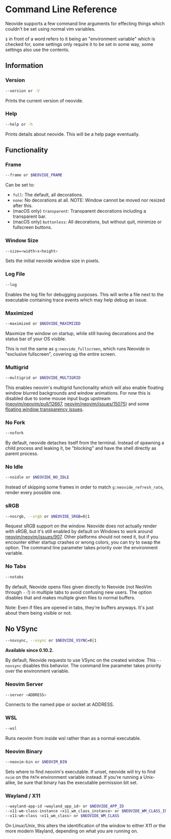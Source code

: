 # Command Line Reference

Neovide supports a few command line arguments for effecting things which couldn't be set using
normal vim variables.

`$` in front of a word refers to it being an "environment variable" which is checked for, some
settings only require it to be set in some way, some settings also use the contents.

## Information

### Version

```sh
--version or -V
```

Prints the current version of neovide.

### Help

```sh
--help or -h
```

Prints details about neovide. This will be a help page eventually.

## Functionality

### Frame

```sh
--frame or $NEOVIDE_FRAME
```

Can be set to:

- `full`: The default, all decorations.
- `none`: No decorations at all. NOTE: Window cannot be moved nor resized after this.
- (macOS only) `transparent`: Transparent decorations including a transparent bar.
- (macOS only) `buttonless`: All decorations, but without quit, minimize or fullscreen buttons.

### Window Size

```sh
--size=<width>x<height>
```

Sets the initial neovide window size in pixels.

### Log File

```sh
--log
```

Enables the log file for debugging purposes. This will write a file next to the executable
containing trace events which may help debug an issue.

### Maximized

```sh
--maximized or $NEOVIDE_MAXIMIZED
```

Maximize the window on startup, while still having decorations and the status bar of your OS
visible.

This is not the same as `g:neovide_fullscreen`, which runs Neovide in "exclusive fullscreen",
covering up the entire screen.

### Multigrid

```sh
--multigrid or $NEOVIDE_MULTIGRID
```

This enables neovim's multigrid functionality which will also enable floating window blurred
backgrounds and window animations. For now this is disabled due to some mouse input bugs upstream
([neovim/neovim/pull/12667](https://github.com/neovim/neovim/pull/12667),
[neovim/neovim/issues/15075](https://github.com/neovim/neovim/issues/15075)) and some
[floating window transparency issues](https://github.com/neovide/neovide/issues/720).

### No Fork

```sh
--nofork
```

By default, neovide detaches itself from the terminal. Instead of spawning a child process and
leaking it, be "blocking" and have the shell directly as parent process.

### No Idle

```sh
--noidle or $NEOVIDE_NO_IDLE
```

Instead of skipping some frames in order to match `g:neovide_refresh_rate`, render every possible
one.

### sRGB

```sh
--nosrgb, --srgb or $NEOVIDE_SRGB=0|1
```

Request sRGB support on the window. Neovide does not actually render with sRGB,
but it's still enabled by default on Windows to work around
[neovim/neovim/issues/907](https://github.com/neovim/neovim/issues/907). Other
platforms should not need it, but if you encounter either startup crashes or
wrong colors, you can try to swap the option. The command line parameter takes
priority over the environment variable.

### No Tabs

```sh
--notabs
```

By default, Neovide opens files given directly to Neovide (not NeoVim through `--`!) in multiple
tabs to avoid confusing new users. The option disables that and makes multiple given files to normal
buffers.

Note: Even if files are opened in tabs, they're buffers anyways. It's just about them being visible
or not.

## No VSync

```sh
--novsync, --vsync or $NEOVIDE_VSYNC=0|1
```

**Available since 0.10.2.**

By default, Neovide requests to use VSync on the created window. This
`--novsync` disables this behavior. The command line parameter takes priority
over the environment variable.

### Neovim Server

```sh
--server <ADDRESS>
```

Connects to the named pipe or socket at ADDRESS.

### WSL

```sh
--wsl
```

Runs neovim from inside wsl rather than as a normal executable.

### Neovim Binary

```sh
--neovim-bin or $NEOVIM_BIN
```

Sets where to find neovim's executable. If unset, neovide will try to find `nvim` on the `PATH`
environment variable instead. If you're running a Unix-alike, be sure that binary has the executable
permission bit set.

### Wayland / X11

```sh
--wayland-app-id <wayland_app_id> or $NEOVIDE_APP_ID
--x11-wm-class-instance <x11_wm_class_instance> or $NEOVIDE_WM_CLASS_INSTANCE
--x11-wm-class <x11_wm_class> or $NEOVIDE_WM_CLASS
```

On Linux/Unix, this alters the identification of the window to either X11 or the more modern
Wayland, depending on what you are running on.
